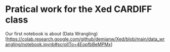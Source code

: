 # Pratical work for the Xed CARDIFF class

Our first notebook is about (Data Wrangling)[https://colab.research.google.com/github/demianw/Xed/blob/main/data_wrangling/notebook.ipynb#scrollTo=4EopfbBeMPMx]